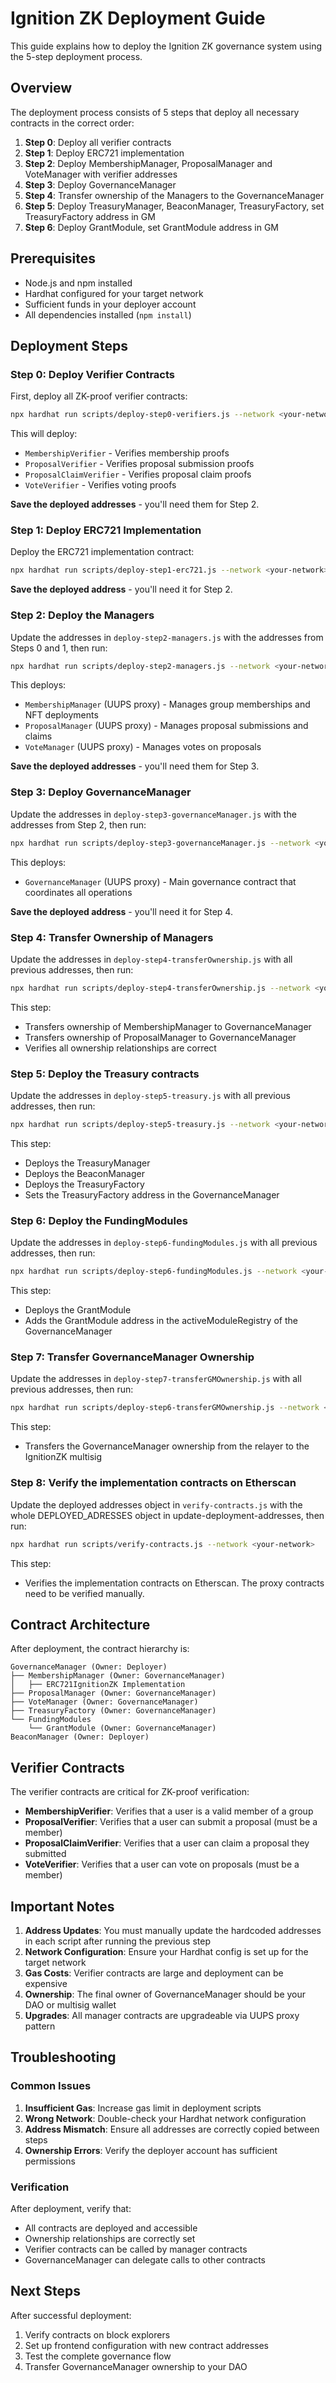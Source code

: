 # Ignition ZK Deployment Guide

This guide explains how to deploy the Ignition ZK governance system using the 5-step deployment process.

## Overview

The deployment process consists of 5 steps that deploy all necessary contracts in the correct order:

1. **Step 0**: Deploy all verifier contracts
2. **Step 1**: Deploy ERC721 implementation
3. **Step 2**: Deploy MembershipManager, ProposalManager and VoteManager with verifier addresses
4. **Step 3**: Deploy GovernanceManager
5. **Step 4**: Transfer ownership of the Managers to the GovernanceManager
6. **Step 5**: Deploy TreasuryManager, BeaconManager, TreasuryFactory, set TreasuryFactory address in GM
7. **Step 6**: Deploy GrantModule, set GrantModule address in GM

## Prerequisites

- Node.js and npm installed
- Hardhat configured for your target network
- Sufficient funds in your deployer account
- All dependencies installed (`npm install`)

## Deployment Steps

### Step 0: Deploy Verifier Contracts

First, deploy all ZK-proof verifier contracts:

```bash
npx hardhat run scripts/deploy-step0-verifiers.js --network <your-network>
```

This will deploy:

- `MembershipVerifier` - Verifies membership proofs
- `ProposalVerifier` - Verifies proposal submission proofs
- `ProposalClaimVerifier` - Verifies proposal claim proofs
- `VoteVerifier` - Verifies voting proofs

**Save the deployed addresses** - you'll need them for Step 2.

### Step 1: Deploy ERC721 Implementation

Deploy the ERC721 implementation contract:

```bash
npx hardhat run scripts/deploy-step1-erc721.js --network <your-network>
```

**Save the deployed address** - you'll need it for Step 2.

### Step 2: Deploy the Managers

Update the addresses in `deploy-step2-managers.js` with the addresses from Steps 0 and 1, then run:

```bash
npx hardhat run scripts/deploy-step2-managers.js --network <your-network>
```

This deploys:

- `MembershipManager` (UUPS proxy) - Manages group memberships and NFT deployments
- `ProposalManager` (UUPS proxy) - Manages proposal submissions and claims
- `VoteManager` (UUPS proxy) - Manages votes on proposals

**Save the deployed addresses** - you'll need them for Step 3.

### Step 3: Deploy GovernanceManager

Update the addresses in `deploy-step3-governanceManager.js` with the addresses from Step 2, then run:

```bash
npx hardhat run scripts/deploy-step3-governanceManager.js --network <your-network>
```

This deploys:

- `GovernanceManager` (UUPS proxy) - Main governance contract that coordinates all operations

**Save the deployed address** - you'll need it for Step 4.

### Step 4: Transfer Ownership of Managers

Update the addresses in `deploy-step4-transferOwnership.js` with all previous addresses, then run:

```bash
npx hardhat run scripts/deploy-step4-transferOwnership.js --network <your-network>
```

This step:

- Transfers ownership of MembershipManager to GovernanceManager
- Transfers ownership of ProposalManager to GovernanceManager
- Verifies all ownership relationships are correct


### Step 5: Deploy the Treasury contracts

Update the addresses in `deploy-step5-treasury.js` with all previous addresses, then run:

```bash
npx hardhat run scripts/deploy-step5-treasury.js --network <your-network>
```

This step:

- Deploys the TreasuryManager
- Deploys the BeaconManager
- Deploys the TreasuryFactory
- Sets the TreasuryFactory address in the GovernanceManager


### Step 6: Deploy the FundingModules

Update the addresses in `deploy-step6-fundingModules.js` with all previous addresses, then run:

```bash
npx hardhat run scripts/deploy-step6-fundingModules.js --network <your-network>
```

This step:

- Deploys the GrantModule
- Adds the GrantModule address in the activeModuleRegistry of the GovernanceManager

### Step 7: Transfer GovernanceManager Ownership

Update the addresses in `deploy-step7-transferGMOwnership.js` with all previous addresses, then run:

```bash
npx hardhat run scripts/deploy-step6-transferGMOwnership.js --network <your-network>
```

This step:
- Transfers the GovernanceManager ownership from the relayer to the IgnitionZK multisig

### Step 8: Verify the implementation contracts on Etherscan

Update the deployed addresses object in `verify-contracts.js` with the whole DEPLOYED_ADRESSES object in update-deployment-addresses, then run:

```bash
npx hardhat run scripts/verify-contracts.js --network <your-network>
```
This step:

- Verifies the implementation contracts on Etherscan. The proxy contracts need to be verified manually.

## Contract Architecture

After deployment, the contract hierarchy is:

```
GovernanceManager (Owner: Deployer)
├── MembershipManager (Owner: GovernanceManager)
│   ├── ERC721IgnitionZK Implementation
├── ProposalManager (Owner: GovernanceManager)
├── VoteManager (Owner: GovernanceManager)
├── TreasuryFactory (Owner: GovernanceManager)
└── FundingModules
    └── GrantModule (Owner: GovernanceManager)
BeaconManager (Owner: Deployer)
```

## Verifier Contracts

The verifier contracts are critical for ZK-proof verification:

- **MembershipVerifier**: Verifies that a user is a valid member of a group
- **ProposalVerifier**: Verifies that a user can submit a proposal (must be a member)
- **ProposalClaimVerifier**: Verifies that a user can claim a proposal they submitted
- **VoteVerifier**: Verifies that a user can vote on proposals (must be a member)

## Important Notes

1. **Address Updates**: You must manually update the hardcoded addresses in each script after running the previous step
2. **Network Configuration**: Ensure your Hardhat config is set up for the target network
3. **Gas Costs**: Verifier contracts are large and deployment can be expensive
4. **Ownership**: The final owner of GovernanceManager should be your DAO or multisig wallet
5. **Upgrades**: All manager contracts are upgradeable via UUPS proxy pattern

## Troubleshooting

### Common Issues

1. **Insufficient Gas**: Increase gas limit in deployment scripts
2. **Wrong Network**: Double-check your Hardhat network configuration
3. **Address Mismatch**: Ensure all addresses are correctly copied between steps
4. **Ownership Errors**: Verify the deployer account has sufficient permissions

### Verification

After deployment, verify that:

- All contracts are deployed and accessible
- Ownership relationships are correctly set
- Verifier contracts can be called by manager contracts
- GovernanceManager can delegate calls to other contracts

## Next Steps

After successful deployment:

1. Verify contracts on block explorers
2. Set up frontend configuration with new contract addresses
3. Test the complete governance flow
4. Transfer GovernanceManager ownership to your DAO
